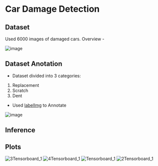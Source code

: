 # Car Damage Detection

## Dataset 
Used 6000 images of damaged cars. Overview -  

![image](https://user-images.githubusercontent.com/67424390/180349745-6fc914a5-6219-49bd-8fb6-bb5f92baa6d9.png)

## Dataset Anotation

* Dataset divided into 3 categories: 
1. Replacement 
2. Scratch 
3. Dent

* Used [labelImg](https://github.com/heartexlabs/labelImg) to Annotate

![image](https://user-images.githubusercontent.com/67424390/180350367-126b3f54-043e-4316-818b-c5bbdec39de9.png)


## Inference


## Plots
![3Tensorboard_1](https://user-images.githubusercontent.com/67424390/163181293-75a59fc7-dab3-42ec-8738-bf0c8d146b5a.jpg)
![4Tensorboard_1](https://user-images.githubusercontent.com/67424390/163181311-ba02a474-bf60-4470-90fa-621da7958506.jpg)
![Tensorboard_1](https://user-images.githubusercontent.com/67424390/163181324-2509bba8-43fb-4132-a130-72ada0e6cf53.jpg)
![2Tensorboard_1](https://user-images.githubusercontent.com/67424390/163181340-b3389a5a-de84-40c7-8fc1-0cb6b4137e0f.jpg)
